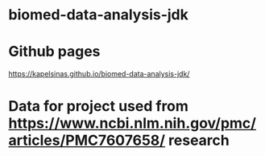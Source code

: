 # biomed-data-analysis-jdk

# Github pages
https://kapelsinas.github.io/biomed-data-analysis-jdk/

# Data for project used from https://www.ncbi.nlm.nih.gov/pmc/articles/PMC7607658/ research
